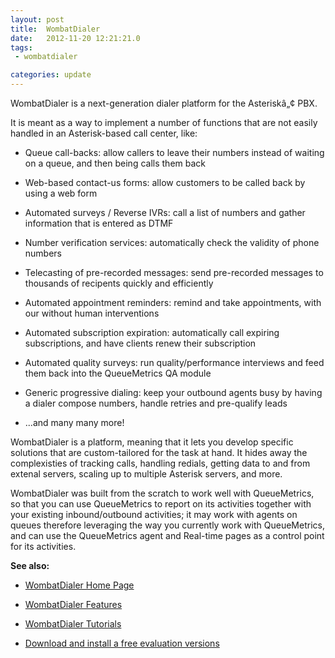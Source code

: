 ```yaml
---
layout: post
title:  WombatDialer
date:   2012-11-20 12:21:21.0
tags:
 - wombatdialer

categories: update
---
```


WombatDialer is a next-generation dialer platform for the Asteriskâ„¢ PBX. 
 

 It is meant as a way to implement a number of functions that are not easily handled in an Asterisk-based call center, like: 


* Queue call-backs: allow callers to leave their numbers instead of waiting on a queue, and then being calls them back

* Web-based contact-us forms: allow customers to be called back by using a web form

* Automated surveys / Reverse IVRs: call a list of numbers and gather information that is entered as DTMF 

* Number verification services: automatically check the validity of phone numbers

* Telecasting of pre-recorded messages: send pre-recorded messages to thousands of recipents quickly and efficiently

* Automated appointment reminders: remind and take appointments, with our without human interventions

* Automated subscription expiration: automatically call expiring subscriptions, and have clients renew their subscription 

* Automated quality surveys: run quality/performance interviews and feed them back into the QueueMetrics QA module

* Generic progressive dialing: keep your outbound agents busy by having a dialer compose numbers, handle retries and pre-qualify leads

* ...and many many more!

WombatDialer is a platform, meaning that it lets you develop specific solutions that are custom-tailored for the task at hand. It hides away the complexisties of tracking calls, handling redials, getting data to and from extenal servers, scaling up to multiple Asterisk servers, and more. 

WombatDialer was built from the scratch to work well with QueueMetrics, so that you can use QueueMetrics to report on its activities together with your existing inbound/outbound activities; it may work with agents on queues therefore leveraging the way you currently work with QueueMetrics, and can use the QueueMetrics agent and Real-time pages as a control point for its activities. 

**See also:**
 

* [WombatDialer Home Page](http://www.wombatdialer.com/)

* [WombatDialer Features](http://www.wombatdialer.com/features.jsp)

* [WombatDialer Tutorials](http://www.wombatdialer.com/integration.jsp#tutorials)

* [Download and install a free evaluation versions](http://www.wombatdialer.com/installation.jsp)